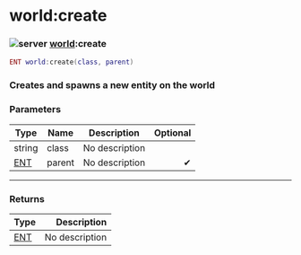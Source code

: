# world:create

### ![server](../../home/world/.gitbook/assets/server.png) [world](../../home/world/home/world/):create

```lua
ENT world:create(class, parent)
```

### Creates and spawns a new entity on the world

### Parameters

| Type                              | Name   | Description    | Optional |
| --------------------------------- | ------ | -------------- | -------: |
| string                            | class  | No description |          |
| [ENT](../../home/world/home/ENT/) | parent | No description |        ✔ |

***

### Returns

| Type                              |    Description |
| --------------------------------- | -------------: |
| [ENT](../../home/world/home/ENT/) | No description |
